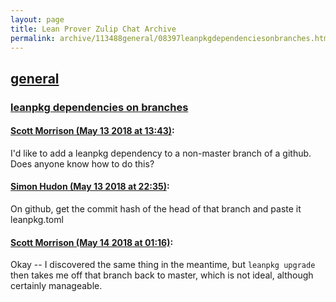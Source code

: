```yaml
---
layout: page
title: Lean Prover Zulip Chat Archive 
permalink: archive/113488general/08397leanpkgdependenciesonbranches.html
---
```


## [general](index.html)
### [leanpkg dependencies on branches](08397leanpkgdependenciesonbranches.html)

#### [Scott Morrison (May 13 2018 at 13:43)](https://leanprover.zulipchat.com/#narrow/stream/113488-general/topic/leanpkg%20dependencies%20on%20branches/near/126495443):
I'd like to add a leanpkg dependency to a non-master branch of a github. Does anyone know how to do this?

#### [Simon Hudon (May 13 2018 at 22:35)](https://leanprover.zulipchat.com/#narrow/stream/113488-general/topic/leanpkg%20dependencies%20on%20branches/near/126508892):
On github, get the commit hash of the head of that branch and paste it leanpkg.toml

#### [Scott Morrison (May 14 2018 at 01:16)](https://leanprover.zulipchat.com/#narrow/stream/113488-general/topic/leanpkg%20dependencies%20on%20branches/near/126513243):
Okay -- I discovered the same thing in the meantime, but `leanpkg upgrade` then takes me off that branch back to master, which is not ideal, although certainly manageable.

